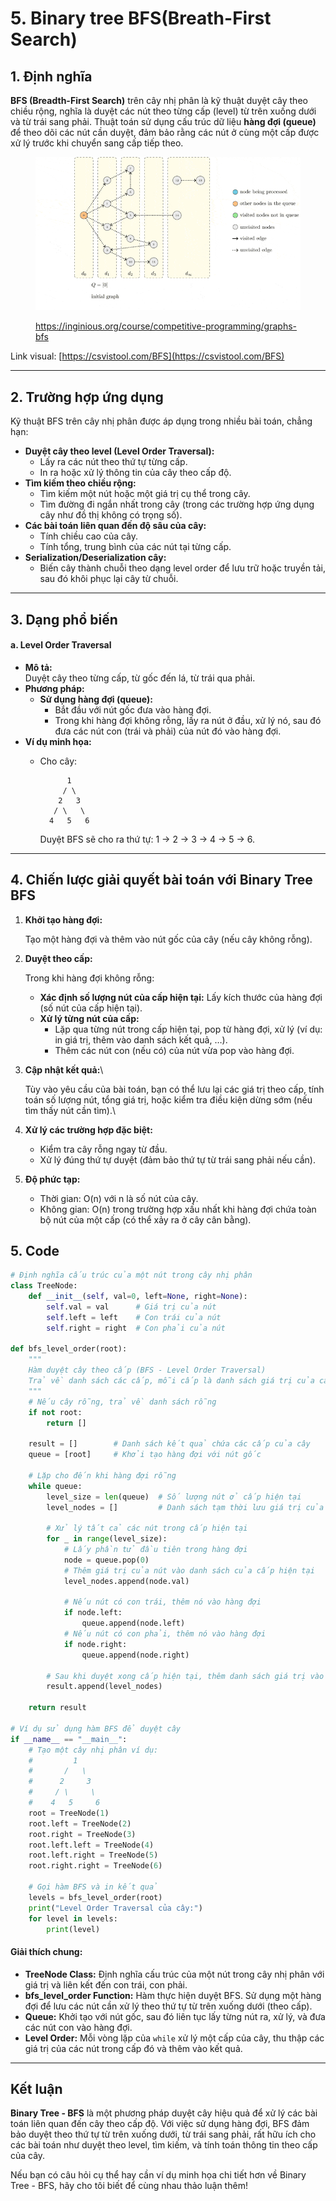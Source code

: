 # 5. Binary tree BFS(Breath-First Search)

## 1. Định nghĩa

**BFS (Breadth-First Search)** trên cây nhị phân là kỹ thuật duyệt cây theo chiều rộng, nghĩa là duyệt các nút theo từng cấp (level) từ trên xuống dưới và từ trái sang phải. Thuật toán sử dụng cấu trúc dữ liệu **hàng đợi (queue)** để theo dõi các nút cần duyệt, đảm bảo rằng các nút ở cùng một cấp được xử lý trước khi chuyển sang cấp tiếp theo.

<figure><img src="../../../.gitbook/assets/BFS.gif" alt=""><figcaption><p><a href="https://inginious.org/course/competitive-programming/graphs-bfs">https://inginious.org/course/competitive-programming/graphs-bfs</a></p></figcaption></figure>

Link visual: [https://csvistool.com/BFS](https://csvistool.com/BFS)

***

## 2. Trường hợp ứng dụng

Kỹ thuật BFS trên cây nhị phân được áp dụng trong nhiều bài toán, chẳng hạn:

* **Duyệt cây theo level (Level Order Traversal):**
  * Lấy ra các nút theo thứ tự từng cấp.
  * In ra hoặc xử lý thông tin của cây theo cấp độ.
* **Tìm kiếm theo chiều rộng:**
  * Tìm kiếm một nút hoặc một giá trị cụ thể trong cây.
  * Tìm đường đi ngắn nhất trong cây (trong các trường hợp ứng dụng cây như đồ thị không có trọng số).
* **Các bài toán liên quan đến độ sâu của cây:**
  * Tính chiều cao của cây.
  * Tính tổng, trung bình của các nút tại từng cấp.
* **Serialization/Deserialization cây:**
  * Biến cây thành chuỗi theo dạng level order để lưu trữ hoặc truyền tải, sau đó khôi phục lại cây từ chuỗi.

***

## 3. Dạng phổ biến

#### a. Level Order Traversal

* **Mô tả:**\
  Duyệt cây theo từng cấp, từ gốc đến lá, từ trái qua phải.
* **Phương pháp:**
  * **Sử dụng hàng đợi (queue):**
    * Bắt đầu với nút gốc đưa vào hàng đợi.
    * Trong khi hàng đợi không rỗng, lấy ra nút ở đầu, xử lý nó, sau đó đưa các nút con (trái và phải) của nút đó vào hàng đợi.
* **Ví dụ minh họa:**
  *   Cho cây:

      ```
            1
           / \
          2   3
         / \   \
        4   5   6
      ```

      Duyệt BFS sẽ cho ra thứ tự: 1 → 2 → 3 → 4 → 5 → 6.

***

## 4. Chiến lược giải quyết bài toán với Binary Tree BFS

1.  **Khởi tạo hàng đợi:**

    Tạo một hàng đợi và thêm vào nút gốc của cây (nếu cây không rỗng).
2.  **Duyệt theo cấp:**

    Trong khi hàng đợi không rỗng:

    * **Xác định số lượng nút của cấp hiện tại:** Lấy kích thước của hàng đợi (số nút của cấp hiện tại).
    * **Xử lý từng nút của cấp:**
      * Lặp qua từng nút trong cấp hiện tại, pop từ hàng đợi, xử lý (ví dụ: in giá trị, thêm vào danh sách kết quả, …).
      * Thêm các nút con (nếu có) của nút vừa pop vào hàng đợi.
3.  **Cập nhật kết quả:**\


    Tùy vào yêu cầu của bài toán, bạn có thể lưu lại các giá trị theo cấp, tính toán số lượng nút, tổng giá trị, hoặc kiểm tra điều kiện dừng sớm (nếu tìm thấy nút cần tìm).\

4. **Xử lý các trường hợp đặc biệt:**
   * Kiểm tra cây rỗng ngay từ đầu.
   * Xử lý đúng thứ tự duyệt (đảm bảo thứ tự từ trái sang phải nếu cần).
5. **Độ phức tạp:**
   * Thời gian: O(n) với n là số nút của cây.
   * Không gian: O(n) trong trường hợp xấu nhất khi hàng đợi chứa toàn bộ nút của một cấp (có thể xảy ra ở cây cân bằng).

## 5. Code

```python
# Định nghĩa cấu trúc của một nút trong cây nhị phân
class TreeNode:
    def __init__(self, val=0, left=None, right=None):
        self.val = val      # Giá trị của nút
        self.left = left    # Con trái của nút
        self.right = right  # Con phải của nút

def bfs_level_order(root):
    """
    Hàm duyệt cây theo cấp (BFS - Level Order Traversal)
    Trả về danh sách các cấp, mỗi cấp là danh sách giá trị của các nút trong cấp đó.
    """
    # Nếu cây rỗng, trả về danh sách rỗng
    if not root:
        return []
    
    result = []        # Danh sách kết quả chứa các cấp của cây
    queue = [root]     # Khởi tạo hàng đợi với nút gốc

    # Lặp cho đến khi hàng đợi rỗng
    while queue:
        level_size = len(queue)  # Số lượng nút ở cấp hiện tại
        level_nodes = []         # Danh sách tạm thời lưu giá trị của các nút ở cấp hiện tại
        
        # Xử lý tất cả các nút trong cấp hiện tại
        for _ in range(level_size):
            # Lấy phần tử đầu tiên trong hàng đợi
            node = queue.pop(0)
            # Thêm giá trị của nút vào danh sách của cấp hiện tại
            level_nodes.append(node.val)
            
            # Nếu nút có con trái, thêm nó vào hàng đợi
            if node.left:
                queue.append(node.left)
            # Nếu nút có con phải, thêm nó vào hàng đợi
            if node.right:
                queue.append(node.right)
                
        # Sau khi duyệt xong cấp hiện tại, thêm danh sách giá trị vào kết quả
        result.append(level_nodes)
        
    return result

# Ví dụ sử dụng hàm BFS để duyệt cây
if __name__ == "__main__":
    # Tạo một cây nhị phân ví dụ:
    #         1
    #       /   \
    #      2     3
    #     / \     \
    #    4   5     6
    root = TreeNode(1)
    root.left = TreeNode(2)
    root.right = TreeNode(3)
    root.left.left = TreeNode(4)
    root.left.right = TreeNode(5)
    root.right.right = TreeNode(6)
    
    # Gọi hàm BFS và in kết quả
    levels = bfs_level_order(root)
    print("Level Order Traversal của cây:")
    for level in levels:
        print(level)
```

#### Giải thích chung:

* **TreeNode Class:** Định nghĩa cấu trúc của một nút trong cây nhị phân với giá trị và liên kết đến con trái, con phải.
* **bfs\_level\_order Function:** Hàm thực hiện duyệt BFS. Sử dụng một hàng đợi để lưu các nút cần xử lý theo thứ tự từ trên xuống dưới (theo cấp).
* **Queue:** Khởi tạo với nút gốc, sau đó liên tục lấy từng nút ra, xử lý, và đưa các nút con vào hàng đợi.
* **Level Order:** Mỗi vòng lặp của `while` xử lý một cấp của cây, thu thập các giá trị của các nút trong cấp đó và thêm vào kết quả.



***

## Kết luận

**Binary Tree - BFS** là một phương pháp duyệt cây hiệu quả để xử lý các bài toán liên quan đến cây theo cấp độ. Với việc sử dụng hàng đợi, BFS đảm bảo duyệt theo thứ tự từ trên xuống dưới, từ trái sang phải, rất hữu ích cho các bài toán như duyệt theo level, tìm kiếm, và tính toán thông tin theo cấp của cây.

Nếu bạn có câu hỏi cụ thể hay cần ví dụ minh họa chi tiết hơn về Binary Tree - BFS, hãy cho tôi biết để cùng nhau thảo luận thêm!

